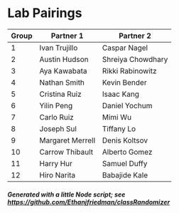 # Lab Pairings

| Group | Partner 1 | Partner 2 |
| --- | --- | --- |
| 1 | Ivan Trujillo | Caspar Nagel |
| 2 | Austin Hudson | Shreiya Chowdhary |
| 3 | Aya Kawabata | Rikki Rabinowitz |
| 4 | Nathan Smith | Kevin Bender |
| 5 | Cristina Ruiz | Isaac Kang |
| 6 | Yilin Peng | Daniel Yochum |
| 7 | Carlo Ruiz | Mimi Wu |
| 8 | Joseph Sul | Tiffany Lo |
| 9 | Margaret Merrell | Denis Koltsov |
| 10 | Carrow Thibault | Alberto Gomez |
| 11 | Harry Hur | Samuel Duffy |
| 12 | Hiro Narita | Babajide Kale |

 ##### Generated with a little Node script; see https://github.com/Ethanjfriedman/classRandomizer